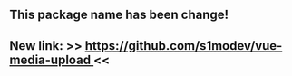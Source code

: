 ## This package name has been change!

## New link: >> [https://github.com/s1modev/vue-media-upload ](https://github.com/s1modev/vue-media-upload) <<
